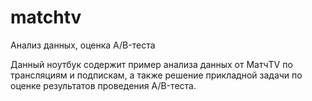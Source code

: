 # matchtv
Анализ данных, оценка A/B-теста

Данный ноутбук содержит пример анализа данных от МатчTV по трансляциям и подпискам, а также решение прикладной задачи по оценке результатов проведения А/B-теста.
